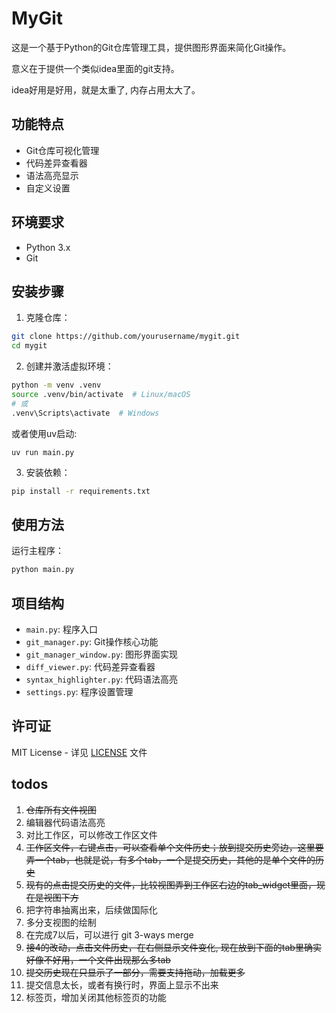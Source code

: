 # MyGit

这是一个基于Python的Git仓库管理工具，提供图形界面来简化Git操作。

意义在于提供一个类似idea里面的git支持。

idea好用是好用，就是太重了, 内存占用太大了。

## 功能特点

- Git仓库可视化管理
- 代码差异查看器
- 语法高亮显示
- 自定义设置

## 环境要求

- Python 3.x
- Git

## 安装步骤

1. 克隆仓库：
```bash
git clone https://github.com/yourusername/mygit.git
cd mygit
```

2. 创建并激活虚拟环境：
```bash
python -m venv .venv
source .venv/bin/activate  # Linux/macOS
# 或
.venv\Scripts\activate  # Windows
```

或者使用uv启动:

    uv run main.py

3. 安装依赖：
```bash
pip install -r requirements.txt
```

## 使用方法

运行主程序：
```bash
python main.py
```

## 项目结构

- `main.py`: 程序入口
- `git_manager.py`: Git操作核心功能
- `git_manager_window.py`: 图形界面实现
- `diff_viewer.py`: 代码差异查看器
- `syntax_highlighter.py`: 代码语法高亮
- `settings.py`: 程序设置管理

## 许可证

MIT License - 详见 [LICENSE](LICENSE) 文件

## todos

1. ~~仓库所有文件视图~~
2. 编辑器代码语法高亮
3. 对比工作区，可以修改工作区文件
4. ~~工作区文件，右键点击，可以查看单个文件历史；放到提交历史旁边，这里要弄一个tab，也就是说，有多个tab，一个是提交历史，其他的是单个文件的历史~~
5. ~~现有的点击提交历史的文件，比较视图弄到工作区右边的tab_widget里面，现在是视图下方~~
6. 把字符串抽离出来，后续做国际化
7. 多分支视图的绘制
8. 在完成7以后，可以进行 git 3-ways merge
9. ~~接4的改动，点击文件历史，在右侧显示文件变化, 现在放到下面的tab里确实好像不好用，一个文件出现那么多tab~~
10. ~~提交历史现在只显示了一部分，需要支持拖动，加载更多~~
11. 提交信息太长，或者有换行时，界面上显示不出来
12. 标签页，增加关闭其他标签页的功能
